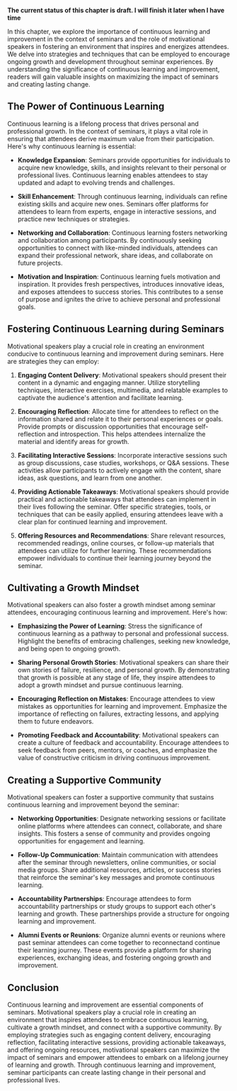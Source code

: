 **The current status of this chapter is draft. I will finish it later when I have time**

In this chapter, we explore the importance of continuous learning and improvement in the context of seminars and the role of motivational speakers in fostering an environment that inspires and energizes attendees. We delve into strategies and techniques that can be employed to encourage ongoing growth and development throughout seminar experiences. By understanding the significance of continuous learning and improvement, readers will gain valuable insights on maximizing the impact of seminars and creating lasting change.

The Power of Continuous Learning
--------------------------------

Continuous learning is a lifelong process that drives personal and professional growth. In the context of seminars, it plays a vital role in ensuring that attendees derive maximum value from their participation. Here's why continuous learning is essential:

* **Knowledge Expansion**: Seminars provide opportunities for individuals to acquire new knowledge, skills, and insights relevant to their personal or professional lives. Continuous learning enables attendees to stay updated and adapt to evolving trends and challenges.

* **Skill Enhancement**: Through continuous learning, individuals can refine existing skills and acquire new ones. Seminars offer platforms for attendees to learn from experts, engage in interactive sessions, and practice new techniques or strategies.

* **Networking and Collaboration**: Continuous learning fosters networking and collaboration among participants. By continuously seeking opportunities to connect with like-minded individuals, attendees can expand their professional network, share ideas, and collaborate on future projects.

* **Motivation and Inspiration**: Continuous learning fuels motivation and inspiration. It provides fresh perspectives, introduces innovative ideas, and exposes attendees to success stories. This contributes to a sense of purpose and ignites the drive to achieve personal and professional goals.

Fostering Continuous Learning during Seminars
---------------------------------------------

Motivational speakers play a crucial role in creating an environment conducive to continuous learning and improvement during seminars. Here are strategies they can employ:

1. **Engaging Content Delivery**: Motivational speakers should present their content in a dynamic and engaging manner. Utilize storytelling techniques, interactive exercises, multimedia, and relatable examples to captivate the audience's attention and facilitate learning.

2. **Encouraging Reflection**: Allocate time for attendees to reflect on the information shared and relate it to their personal experiences or goals. Provide prompts or discussion opportunities that encourage self-reflection and introspection. This helps attendees internalize the material and identify areas for growth.

3. **Facilitating Interactive Sessions**: Incorporate interactive sessions such as group discussions, case studies, workshops, or Q\&A sessions. These activities allow participants to actively engage with the content, share ideas, ask questions, and learn from one another.

4. **Providing Actionable Takeaways**: Motivational speakers should provide practical and actionable takeaways that attendees can implement in their lives following the seminar. Offer specific strategies, tools, or techniques that can be easily applied, ensuring attendees leave with a clear plan for continued learning and improvement.

5. **Offering Resources and Recommendations**: Share relevant resources, recommended readings, online courses, or follow-up materials that attendees can utilize for further learning. These recommendations empower individuals to continue their learning journey beyond the seminar.

Cultivating a Growth Mindset
----------------------------

Motivational speakers can also foster a growth mindset among seminar attendees, encouraging continuous learning and improvement. Here's how:

* **Emphasizing the Power of Learning**: Stress the significance of continuous learning as a pathway to personal and professional success. Highlight the benefits of embracing challenges, seeking new knowledge, and being open to ongoing growth.

* **Sharing Personal Growth Stories**: Motivational speakers can share their own stories of failure, resilience, and personal growth. By demonstrating that growth is possible at any stage of life, they inspire attendees to adopt a growth mindset and pursue continuous learning.

* **Encouraging Reflection on Mistakes**: Encourage attendees to view mistakes as opportunities for learning and improvement. Emphasize the importance of reflecting on failures, extracting lessons, and applying them to future endeavors.

* **Promoting Feedback and Accountability**: Motivational speakers can create a culture of feedback and accountability. Encourage attendees to seek feedback from peers, mentors, or coaches, and emphasize the value of constructive criticism in driving continuous improvement.

Creating a Supportive Community
-------------------------------

Motivational speakers can foster a supportive community that sustains continuous learning and improvement beyond the seminar:

* **Networking Opportunities**: Designate networking sessions or facilitate online platforms where attendees can connect, collaborate, and share insights. This fosters a sense of community and provides ongoing opportunities for engagement and learning.

* **Follow-Up Communication**: Maintain communication with attendees after the seminar through newsletters, online communities, or social media groups. Share additional resources, articles, or success stories that reinforce the seminar's key messages and promote continuous learning.

* **Accountability Partnerships**: Encourage attendees to form accountability partnerships or study groups to support each other's learning and growth. These partnerships provide a structure for ongoing learning and improvement.

* **Alumni Events or Reunions**: Organize alumni events or reunions where past seminar attendees can come together to reconnectand continue their learning journey. These events provide a platform for sharing experiences, exchanging ideas, and fostering ongoing growth and improvement.

Conclusion
----------

Continuous learning and improvement are essential components of seminars. Motivational speakers play a crucial role in creating an environment that inspires attendees to embrace continuous learning, cultivate a growth mindset, and connect with a supportive community. By employing strategies such as engaging content delivery, encouraging reflection, facilitating interactive sessions, providing actionable takeaways, and offering ongoing resources, motivational speakers can maximize the impact of seminars and empower attendees to embark on a lifelong journey of learning and growth. Through continuous learning and improvement, seminar participants can create lasting change in their personal and professional lives.
